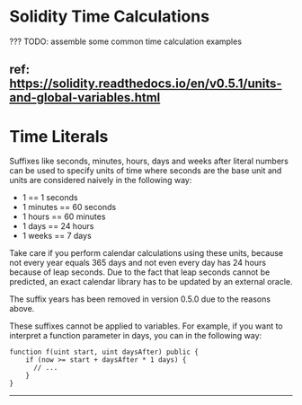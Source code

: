 # Solidity Time Calculations

???
TODO: assemble some common time calculation examples

ref: https://solidity.readthedocs.io/en/v0.5.1/units-and-global-variables.html
---
# Time Literals
Suffixes like seconds, minutes, hours, days and weeks after literal numbers can be used to specify units of time where seconds are the base unit and units are considered naively in the following way:

* 1 == 1 seconds
* 1 minutes == 60 seconds
* 1 hours == 60 minutes
* 1 days == 24 hours
* 1 weeks == 7 days

Take care if you perform calendar calculations using these units, because not every year equals 365 days and not even every day has 24 hours because of leap seconds. Due to the fact that leap seconds cannot be predicted, an exact calendar library has to be updated by an external oracle.

The suffix years has been removed in version 0.5.0 due to the reasons above.

These suffixes cannot be applied to variables. For example, if you want to interpret a function parameter in days, you can in the following way:

```solidity
function f(uint start, uint daysAfter) public {
    if (now >= start + daysAfter * 1 days) {
      // ...
    }
}
```
---

